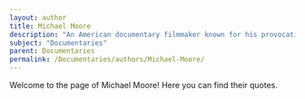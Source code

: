 ```yaml
---
layout: author
title: Michael Moore
description: "An American documentary filmmaker known for his provocative and politically charged films such as 'Bowling for Columbine' and 'Fahrenheit 9/11'."
subject: "Documentaries"
parent: Documentaries
permalink: /Documentaries/authors/Michael-Moore/
---
```


Welcome to the page of Michael Moore! Here you can find their quotes.
